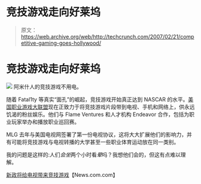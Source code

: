 # 竞技游戏走向好莱坞

> 原文：<https://web.archive.org/web/http://techcrunch.com/2007/02/21/competitive-gaming-goes-hollywood/>

# 竞技游戏走向好莱坞

![](img/072b347b4d2418d5a35f5c550ab2c2b6.png)
阿米什人的竞技游戏不用电。

随着 Fatal1ty 等真实“面孔”的崛起，竞技游戏开始真正达到 NASCAR 的水平。[美国职业游戏大联盟](https://web.archive.org/web/20210302083631/http://www.mlgpro.com/)现在正致力于将竞技游戏片段带到电视、手机和网络上，供永远饥渴的粉丝娱乐。他们与 Flame Ventures 和人才机构 Endeavor 合作，包括为职业玩家举办和播放职业巡回赛。

MLG 去年与美国电视网签署了第一份电视协议，这将大大扩展他们的影响力，并有可能将竞技游戏与电视转播的大学甚至一些职业体育运动放在同一类别。

我的问题是这样的:人们*会坐*两个小时看*晕*吗？我想他们会的，但这有点难以理解。

[新政将给电视带来竞技游戏](https://web.archive.org/web/20210302083631/http://news.com.com/2110-1043_3-6160623.html)【News.com.com】